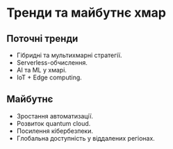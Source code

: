 # Тренди та майбутнє хмар

## Поточні тренди
- Гібридні та мультихмарні стратегії.  
- Serverless-обчислення.  
- AI та ML у хмарі.  
- IoT + Edge computing.

## Майбутнє
- Зростання автоматизації.  
- Розвиток quantum cloud.  
- Посилення кібербезпеки.  
- Глобальна доступність у віддалених регіонах.
